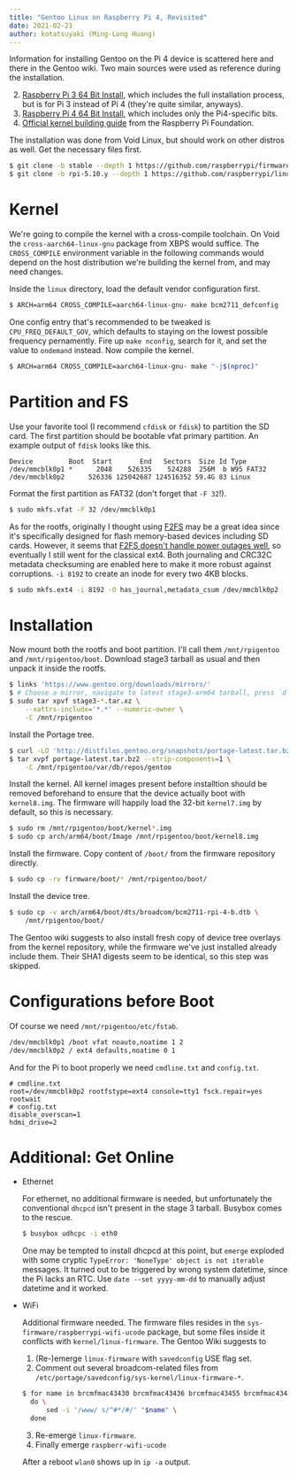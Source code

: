 ```yaml
---
title: "Gentoo Linux on Raspberry Pi 4, Revisited"
date: 2021-02-21
author: kotatsuyaki (Ming-Long Huang)
---
```


Information for installing Gentoo on the Pi 4 device is scattered here and there
in the Gentoo wiki. Two main sources were used as reference during the
installation.

2. [Raspberry Pi 3 64 Bit Install], which includes the full installation
   process, but is for Pi 3 instead of Pi 4 (they're quite similar, anyways).
1. [Raspberry Pi 4 64 Bit Install], which includes only the Pi4-specific bits.
1. [Official kernel building guide] from the Raspberry Pi Foundation.

The installation was done from Void Linux, but should work on other distros as
well. Get the necessary files first.

<!-- more -->

```sh
$ git clone -b stable --depth 1 https://github.com/raspberrypi/firmware
$ git clone -b rpi-5.10.y --depth 1 https://github.com/raspberrypi/linux
```

# Kernel

We're going to compile the kernel with a cross-compile toolchain. On Void
the `cross-aarch64-linux-gnu` package from XBPS would suffice. The
`CROSS_COMPILE` environment variable in the following commands would depend on
the host distribution we're building the kernel from, and may need changes.

Inside the `linux` directory, load the default vendor configuration first.

```sh
$ ARCH=arm64 CROSS_COMPILE=aarch64-linux-gnu- make bcm2711_defconfig
```

One config entry that's recommended to be tweaked is `CPU_FREQ_DEFAULT_GOV`,
which defaults to staying on the lowest possible frequency pernamently. Fire up
`make nconfig`, search for it, and set the value to `ondemand` instead. Now
compile the kernel.

```sh
$ ARCH=arm64 CROSS_COMPILE=aarch64-linux-gnu- make "-j$(nproc)"
```

# Partition and FS

Use your favorite tool (I recommend `cfdisk` or `fdisk`) to partition the SD
card. The first partition should be bootable vfat primary partition. An
example output of `fdisk` looks like this.

```
Device         Boot  Start       End   Sectors  Size Id Type
/dev/mmcblk0p1 *      2048    526335    524288  256M  b W95 FAT32
/dev/mmcblk0p2      526336 125042687 124516352 59.4G 83 Linux
```

Format the first partition as FAT32 (don't forget that `-F 32`!).

```sh
$ sudo mkfs.vfat -F 32 /dev/mmcblk0p1
```

As for the rootfs, originally I thought using [F2FS] may be a great idea since
it's specifically designed for flash memory-based devices including SD cards.
However, it seems that
[F2FS doesn't handle power outages well][rpi-sd-card-storage-considerations],
so eventually I still went for the classical ext4. Both journaling and CRC32C
metadata checksuming are enabled here to make it more robust against
corruptions. `-i 8192` to create an inode for every two 4KB blocks.

```sh
$ sudo mkfs.ext4 -i 8192 -O has_journal,metadata_csum /dev/mmcblk0p2
```

# Installation

Now mount both the rootfs and boot partition. I'll call them `/mnt/rpigentoo`
and `/mnt/rpigentoo/boot`. Download stage3 tarball as usual and then unpack it
inside the rootfs.

```sh
$ links 'https://www.gentoo.org/downloads/mirrors/'
$ # Choose a mirror, navigate to latest stage3-arm64 tarball, press `d` and wait
$ sudo tar xpvf stage3-*.tar.xz \
    --xattrs-include='*.*' --numeric-owner \
    -C /mnt/rpigentoo
```

Install the Portage tree.

```sh
$ curl -LO 'http://distfiles.gentoo.org/snapshots/portage-latest.tar.bz2'
$ tar xvpf portage-latest.tar.bz2 --strip-components=1 \
    -C /mnt/rpigentoo/var/db/repos/gentoo
```

Install the kernel. All kernel images present before installtion should be
removed beforehand to ensure that the device actually boot with `kernel8.img`.
The firmware will happily load the 32-bit `kernel7.img` by default, so this is
necessary.

```sh
$ sudo rm /mnt/rpigentoo/boot/kernel*.img
$ sudo cp arch/arm64/boot/Image /mnt/rpigentoo/boot/kernel8.img
```

Install the firmware. Copy content of `/boot/` from the firmware repository
directly.

```sh
$ sudo cp -rv firmware/boot/* /mnt/rpigentoo/boot/
```

Install the device tree.

```sh
$ sudo cp -v arch/arm64/boot/dts/broadcom/bcm2711-rpi-4-b.dtb \
    /mnt/rpigentoo/boot/
```

The Gentoo wiki suggests to also install fresh copy of device tree overlays from
the kernel repository, while the firmware we've just installed already include
them. Their SHA1 digests seem to be identical, so this step was skipped.

# Configurations before Boot

Of course we need `/mnt/rpigentoo/etc/fstab`.

```txt
/dev/mmcblk0p1 /boot vfat noauto,noatime 1 2
/dev/mmcblk0p2 / ext4 defaults,noatime 0 1
```

And for the Pi to boot properly we need `cmdline.txt` and `config.txt`.

```
# cmdline.txt
root=/dev/mmcblk0p2 rootfstype=ext4 console=tty1 fsck.repair=yes rootwait
# config.txt
disable_overscan=1
hdmi_drive=2
```

# Additional: Get Online

- Ethernet

  For ethernet, no additional firmware is needed, but unfortunately the
  conventional `dhcpcd` isn't present in the stage 3 tarball. Busybox comes to
  the rescue.

  ```sh
  $ busybox udhcpc -i eth0
  ```

  One may be tempted to install dhcpcd at this point, but `emerge` exploded with
  some cryptic `TypeError: 'NoneType' object is not iterable` messages. It
  turned out to be triggered by wrong system datetime, since the Pi lacks an
  RTC. Use `date --set yyyy-mm-dd` to manually adjust datetime and it worked.

- WiFi

  Additional firmware needed. The firmware files resides in the
  `sys-firmware/raspberrypi-wifi-ucode` package, but some files inside it
  conflicts with `kernel/linux-firmware`. The Gentoo Wiki suggests to

  1. (Re-)emerge `linux-firmware` with `savedconfig` USE flag set.
  2. Comment out several broadcom-related files from
     `/etc/portage/savedconfig/sys-kernel/linux-firmware-*`.

  ```sh
  $ for name in brcmfmac43430 brcmfmac43436 brcmfmac43455 brcmfmac43456 \
    do \
        sed -i '/www/ s/^#*/#/' "$name" \
    done
  ```

  3. Re-emerge `linux-firmware`.
  4. Finally emerge `raspberr-wifi-ucode`

  After a reboot `wlan0` shows up in `ip -a` output.

[raspberry pi 4 64 bit install]: https://wiki.gentoo.org/wiki/Raspberry_Pi4_64_Bit_Install
[raspberry pi 3 64 bit install]: https://wiki.gentoo.org/wiki/Raspberry_Pi_3_64_bit_Install
[official kernel building guide]: https://www.raspberrypi.org/documentation/linux/kernel/building.md
[f2fs]: https://en.wikipedia.org/wiki/F2FS
[rpi-sd-card-storage-considerations]: https://www.kevinwlocke.com/bits/2018/04/28/rpi-sd-card-storage-considerations/#f2fs
[ext4 metadata checksums]: https://ext4.wiki.kernel.org/index.php/Ext4_Metadata_Checksums

<!-- Enforce line length limit -->
<!-- vim: set colorcolumn=80: -->
